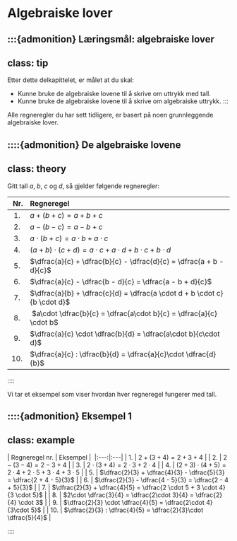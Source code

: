 # Algebraiske lover

:::{admonition} Læringsmål: algebraiske lover
---
class: tip
---
Etter dette delkapittelet, er målet at du skal:
* Kunne bruke de algebraiske lovene til å skrive om uttrykk med tall.
* Kunne bruke de algebraiske lovene til å skrive om algebraiske uttrykk.
:::

Alle regneregler du har sett tidligere, er basert på noen grunnleggende algebraiske lover. 


::::{admonition} De algebraiske lovene
---
class: theory 
---
Gitt tall $a$, $b$, $c$ og $d$, så gjelder følgende regneregler:

| Nr. | Regneregel |
|:---:|:---------------|
| 1. | $a + (b + c) = a + b + c$ |
| 2. | $a - (b - c) = a - b + c$ |
| 3. | $a \cdot (b + c) = a \cdot b + a \cdot c$ |
| 4. | $(a + b)\cdot (c + d) = a \cdot c + a \cdot d + b \cdot c + b \cdot d$ |
| 5. | $\dfrac{a}{c} + \dfrac{b}{c} - \dfrac{d}{c} = \dfrac{a + b - d}{c}$ |
| 6. | $\dfrac{a}{c} - \dfrac{b - d}{c} = \dfrac{a - b + d}{c}$ |
| 7. | $\dfrac{a}{b} + \dfrac{c}{d} = \dfrac{a \cdot d + b \cdot c}{b \cdot d}$ |
| 8. | $a\cdot \dfrac{b}{c} = \dfrac{a\cdot b}{c} = \dfrac{a}{c} \cdot b$ |
| 9. | $\dfrac{a}{c} \cdot \dfrac{b}{d} = \dfrac{a\cdot b}{c\cdot d}$ |
| 10. | $\dfrac{a}{c} : \dfrac{b}{d} = \dfrac{a}{c}\cdot \dfrac{d}{b}$ |


::::

Vi tar et eksempel som viser hvordan hver regneregel fungerer med tall.

::::{admonition} Eksempel 1
---
class: example
---
| Regneregel nr. | Eksempel | 
|:---:|:---|
| 1. | $2 + (3 + 4) = 2 + 3 + 4$ |
| 2. | $2 - (3 - 4) = 2 - 3 + 4$ |
| 3. | $2 \cdot (3 + 4) = 2 \cdot 3 + 2 \cdot 4$ |
| 4. | $(2 + 3)\cdot (4 + 5) = 2 \cdot 4 + 2 \cdot 5 + 3 \cdot 4 + 3 \cdot 5$ |
| 5. | $\dfrac{2}{3} + \dfrac{4}{3} - \dfrac{5}{3} = \dfrac{2 + 4 - 5}{3}$ |
| 6. | $\dfrac{2}{3} - \dfrac{4 - 5}{3} = \dfrac{2 - 4 + 5}{3}$ |
| 7. | $\dfrac{2}{3} + \dfrac{4}{5} = \dfrac{2 \cdot 5 + 3 \cdot 4}{3 \cdot 5}$ |
| 8. | $2\cdot \dfrac{3}{4} = \dfrac{2\cdot 3}{4} = \dfrac{2}{4} \cdot 3$ |
| 9. | $\dfrac{2}{3} \cdot \dfrac{4}{5} = \dfrac{2\cdot 4}{3\cdot 5}$ |
| 10. | $\dfrac{2}{3} : \dfrac{4}{5} = \dfrac{2}{3}\cdot \dfrac{5}{4}$ |

::::